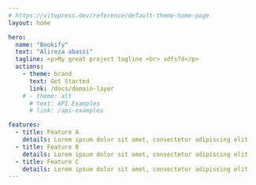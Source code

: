 ```yaml
---
# https://vitepress.dev/reference/default-theme-home-page
layout: home

hero:
  name: "Bookify"
  text: "Alireza abassi"
  tagline: <p>My great project tagline <br> sdfsfd</p>
  actions:
    - theme: brand
      text: Get Started
      link: /docs/domain-layer
    # - theme: alt
      # text: API Examples
      # link: /api-examples

features:
  - title: Feature A
    details: Lorem ipsum dolor sit amet, consectetur adipiscing elit
  - title: Feature B
    details: Lorem ipsum dolor sit amet, consectetur adipiscing elit
  - title: Feature C
    details: Lorem ipsum dolor sit amet, consectetur adipiscing elit
---
```


